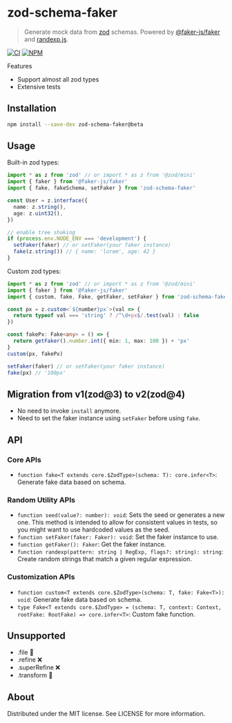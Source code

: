 # zod-schema-faker

> Generate mock data from [zod](https://github.com/colinhacks/zod) schemas. Powered by
> [@faker-js/faker](https://github.com/faker-js/faker) and [randexp.js](https://github.com/fent/randexp.js).

[![CI](https://github.com/soc221b/zod-schema-faker/actions/workflows/ci.yml/badge.svg)](https://github.com/soc221b/zod-schema-faker/actions/workflows/ci.yml)
[![NPM](https://img.shields.io/npm/v/zod-schema-faker.svg?label=NPM&color=brightgreen)](https://www.npmjs.com/package/zod-schema-faker)

Features

- Support almost all zod types
- Extensive tests

## Installation

```sh
npm install --save-dev zod-schema-faker@beta
```

## Usage

Built-in zod types:

```ts
import * as z from 'zod' // or import * as z from '@zod/mini'
import { faker } from '@faker-js/faker'
import { fake, fakeSchema, setFaker } from 'zod-schema-faker'

const User = z.interface({
  name: z.string(),
  age: z.uint32(),
})

// enable tree shaking
if (process.env.NODE_ENV === 'development') {
  setFaker(faker) // or setFaker(your faker instance)
  fake(z.string()) // { name: 'lorem', age: 42 }
}
```

Custom zod types:

```ts
import * as z from 'zod' // or import * as z from '@zod/mini'
import { faker } from '@faker-js/faker'
import { custom, fake, Fake, getFaker, setFaker } from 'zod-schema-faker'

const px = z.custom<`${number}px`>(val => {
  return typeof val === 'string' ? /^\d+px$/.test(val) : false
})

const fakePx: Fake<any> = () => {
  return getFaker().number.int({ min: 1, max: 100 }) + 'px'
}
custom(px, fakePx)

setFaker(faker) // or setFaker(your faker instance)
fake(px) // '100px'
```

## Migration from v1(zod@3) to v2(zod@4)

- No need to invoke `install` anymore.
- Need to set the faker instance using `setFaker` before using `fake`.

## API

### Core APIs

- `function fake<T extends core.$ZodType>(schema: T): core.infer<T>`: Generate fake data based on schema.

### Random Utility APIs

- `function seed(value?: number): void`: Sets the seed or generates a new one. This method is intended to allow for
  consistent values in tests, so you might want to use hardcoded values as the seed.
- `function setFaker(faker: Faker): void`: Set the faker instance to use.
- `function getFaker(): Faker`: Get the faker instance.
- `function randexp(pattern: string | RegExp, flags?: string): string`: Create random strings that match a given regular
  expression.

### Customization APIs

- `function custom<T extends core.$ZodType>(schema: T, fake: Fake<T>): void`: Generate fake data based on schema.
- `type Fake<T extends core.$ZodType> = (schema: T, context: Context, rootFake: RootFake) => core.infer<T>`: Custom fake
  function.

## Unsupported

- .file 🚧
- .refine ❌
- .superRefine ❌
- .transform 🚧

## About

Distributed under the MIT license. See LICENSE for more information.
